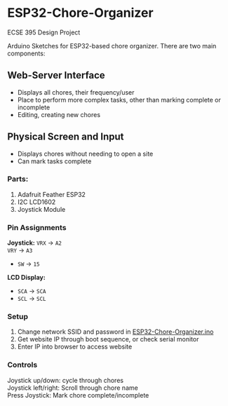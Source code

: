 # ESP32-Chore-Organizer
 ECSE 395 Design Project
 
Arduino Sketches for ESP32-based chore organizer. There are two main components:
## Web-Server Interface
- Displays all chores, their frequency/user
- Place to perform more complex tasks, other than marking complete or incomplete
- Editing, creating new chores
## Physical Screen and Input
- Displays chores without needing to open a site
- Can mark tasks complete	

### Parts:
1. Adafruit Feather ESP32
2. I2C LCD1602
3. Joystick Module
### Pin Assignments
**Joystick:** 
`VRX` -> `A2`   
`VRY` -> `A3` 
- `SW` -> `15`

**LCD Display:** 
- `SCA` -> `SCA` 
- `SCL` -> `SCL`

### Setup
1. Change network SSID and password in [ESP32-Chore-Organizer.ino](/ESP32-Chore-Organizer/ESP32-Chore-Organizer.ino) 
2. Get website IP through boot sequence, or check serial monitor
3. Enter IP into browser to access website
### Controls  
Joystick up/down: cycle through chores  
Joystick left/right: Scroll through chore name  
Press Joystick: Mark chore complete/incomplete
